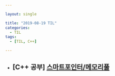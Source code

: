 ```yaml
---

layout: single

title: "2019-08-19 TIL"
categories:
  - TIL
tags:
  - [TIL, C++]

---
```


- ##  [C++ 공부] [스마트포인터/메모리풀](/Language/Smartpointer-Memorypool/)





